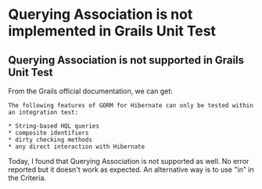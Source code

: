 # Querying Association is not implemented in Grails Unit Test

## Querying Association is not supported in Grails Unit Test

From the Grails official documentation, we can get:

```
The following features of GORM for Hibernate can only be tested within an integration test:

* String-based HQL queries
* composite identifiers
* dirty checking methods
* any direct interaction with Hibernate
```

Today, I found that Querying Association is not supported as well. No error reported but it doesn't work as expected.
An alternative way is to use "in" in the Criteria.
